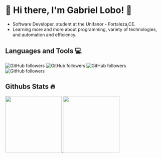  # 💫 Hi there, I'm Gabriel Lobo! 💫
 
 * Software Developer, student at the Unifanor - Fortaleza,CE.
 * Learning more and more about programming, variety of technologies, and automation and efficiency.
 
 ## Languages and Tools 💻 
 ![GitHub followers](https://img.shields.io/github/followers/HTML?style=flat&logo=html5&logoColor=black&logoSize=auto&label=MySQL&labelColor=white&color=%23f65f00&cacheSeconds=3600)
![GitHub followers](https://img.shields.io/github/followers/JavaScript?style=flat&logo=javascript&logoColor=white&logoSize=auto&label=JavaScript&labelColor=black&color=%23f7df1e&cacheSeconds=3600)
![GitHub followers](https://img.shields.io/github/followers/CSS?style=flat&logo=css&logoColor=white&logoSize=auto&label=CSS&labelColor=black&color=%2300a6ed%20&cacheSeconds=3600)
![GitHub followers](https://img.shields.io/github/followers/mysql?style=flat&logo=mysql&logoColor=black&logoSize=auto&label=MySQL&labelColor=white&color=%23f65f00&cacheSeconds=3600)

## Githubs Stats 🔥
<div>
<a href="https://github.com/bielwolf">
<img loading="lazy" height="180em" src="https://github-readme-stats.vercel.app/api/top-langs/?username=seu-usuário-aqui&layout=compact&langs_count=7&theme=dracula"/>
<img loading="lazy" height="180em" src="https://github-readme-stats.vercel.app/api?username=seu-usuário-aqui&show_icons=true&theme=dracula&include_all_commits=true&count_private=true"/>
</div>


